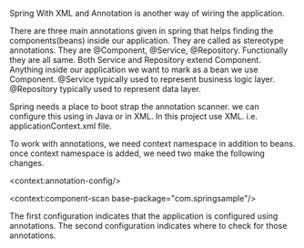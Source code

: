 Spring With XML and Annotation is another way of wiring the application.

There are three main annotations given in spring that helps finding the components(beans)  inside our application. They are called as stereotype annotations. They are @Component, @Service, @Repository. Functionally they are all same. Both Service and Repository extend Component. Anything inside our application we want to mark as a bean we use Component. @Service typically used to represent business logic layer. @Repository typically used to represent data layer.

Spring needs a place to boot strap the annotation scanner. we can configure this using in Java or in XML. In this project use XML. i.e. applicationContext.xml file. 

To work with annotations, we need context namespace in addition to beans. once context namespace is added, we need two make the following changes.

&lt;context:annotation-config/&gt; 

&lt;context:component-scan base-package="com.springsample"/&gt;

The first configuration indicates that the application is configured using annotations.
The second configuration indicates where to check for those annotations.
